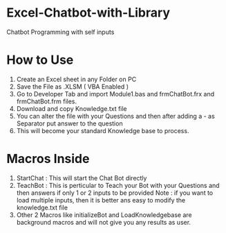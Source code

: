 # Excel-Chatbot-with-Library
Chatbot Programming with self inputs

# How to Use
1. Create an Excel sheet in any Folder on PC
2. Save the File as .XLSM ( VBA Enabled )
3. Go to Developer Tab and import Module1.bas and frmChatBot.frx and frmChatBot.frm files.
4. Download and copy Knowledge.txt file
5. You can alter the file with your Questions and then after adding a - as Separator put answer to the question
6. This will become your standard Knowledge base to process.

# Macros Inside
1. StartChat : This will start the Chat Bot directly
2. TeachBot : This is perticular to Teach your Bot with your Questions and then answers if only 1 or 2 inputs to be provided
   Note : if you want to load multiple inputs, then it is better ans easy to modify the knowledge.txt file
3. Other 2 Macros like initializeBot and LoadKnowledgebase are background macros and will not give you any results as user.
